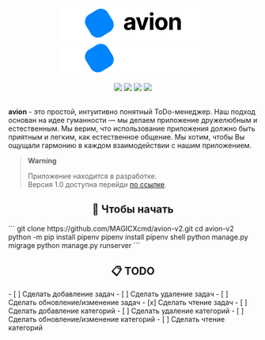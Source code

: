 <p></p>
<p align="center">
	<img width="300" src="media/AvionBanner.png#gh-light-mode-only"/>
	<img width="300" src="media/AvionBannerInverted.png#gh-dark-mode-only"/>
</p>
<p align="center">
  <img src="https://img.shields.io/badge/Python-3.11.4-informational.svg">
  <img src="https://img.shields.io/badge/Django->=2.2-informational.svg">
  <img src="https://img.shields.io/badge/Django--ninja-0.22.2-informational.svg">
  <a href="https://github.com/MAGICXcmd/avion/blob/main/LICENSE">
    <img src="https://img.shields.io/github/license/MAGICXcmd/avion-v2">
  </a>
</p>
<h2></h2>

**avion** - это простой, интуитивно понятный ToDo-менеджер.
Наш подход основан на идее гуманности — мы делаем приложение дружелюбным и естественным.
Мы верим, что использование приложения должно быть приятным и легким, как естественное общение.
Мы хотим, чтобы Вы ощущали гармонию в каждом взаимодействии с нашим приложением.

> **Warning**
>
> Приложение находится в разработке. \
> Версия 1.0 доступна перейди <a href="https://avion.space/" target="__blank">по ссылке</a>.

<h2 align="center">🐍 Чтобы начать</h2>
```
git clone https://github.com/MAGICXcmd/avion-v2.git
cd avion-v2
python -m pip install pipenv
pipenv install
pipenv shell
python manage.py migrage
python manage.py runserver
```

<h2 align="center">📋 TODO</h2>
- [ ] Сделать добавление задач
- [ ] Сделать удаление задач
- [ ] Сделать обновление/изменение задач
- [x] Сделать чтение задач
- [ ] Сделать добавление категорий
- [ ] Сделать удаление категорий
- [ ] Сделать обновление/изменение категорий
- [ ] Сделать чтение категорий